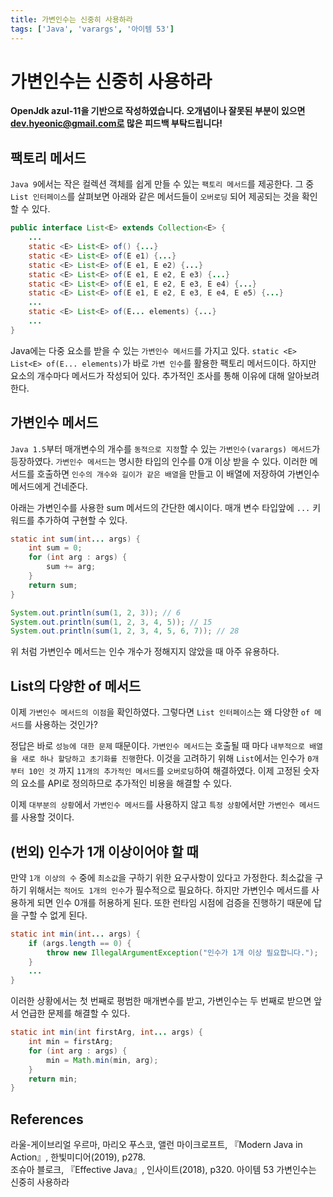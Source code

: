 ```yaml
---
title: 가변인수는 신중히 사용하라
tags: ['Java', 'varargs', '아이템 53']
---
```


# 가변인수는 신중히 사용하라

**OpenJdk azul-11을 기반으로 작성하였습니다. 오개념이나 잘못된 부분이 있으면 dev.hyeonic@gmail.com로 많은 피드백 부탁드립니다!**

## 팩토리 메서드

`Java 9`에서는 작은 컬렉션 객체를 쉽게 만들 수 있는 `팩토리 메서드`를 제공한다. 그 중 `List 인터페이스`를 살펴보면 아래와 같은 메서드들이 `오버로딩` 되어 제공되는 것을 확인할 수 있다.

```java
public interface List<E> extends Collection<E> {
    ...
    static <E> List<E> of() {...}
    static <E> List<E> of(E e1) {...}
    static <E> List<E> of(E e1, E e2) {...}
    static <E> List<E> of(E e1, E e2, E e3) {...}
    static <E> List<E> of(E e1, E e2, E e3, E e4) {...}
    static <E> List<E> of(E e1, E e2, E e3, E e4, E e5) {...}
    ...
    static <E> List<E> of(E... elements) {...}
    ...
}
```

Java에는 다중 요소를 받을 수 있는 `가변인수 메서드`를 가지고 있다. `static <E> List<E> of(E... elements)`가 바로 `가변 인수`를 활용한 팩토리 메서드이다. 하지만 요소의 개수마다 메서드가 작성되어 있다. 추가적인 조사를 통해 이유에 대해 알아보려 한다.

## 가변인수 메서드

`Java 1.5`부터 매개변수의 개수를 `동적으로 지정`할 수 있는 `가변인수(varargs) 메서드`가 등장하였다. `가변인수 메서드`는 명시한 타입의 인수를 0개 이상 받을 수 있다. 이러한 메서드를 호출하면 `인수의 개수와 길이가 같은 배열`을 만들고 이 배열에 저장하여 가변인수 메서드에게 건네준다.

아래는 가변인수를 사용한 sum 메서드의 간단한 예시이다. 매개 변수 타입앞에 `...` 키워드를 추가하여 구현할 수 있다.

```java
static int sum(int... args) {
    int sum = 0;
    for (int arg : args) {
        sum += arg;
    }
    return sum;
}
```

```java
System.out.println(sum(1, 2, 3)); // 6
System.out.println(sum(1, 2, 3, 4, 5)); // 15
System.out.println(sum(1, 2, 3, 4, 5, 6, 7)); // 28
```

위 처럼 가변인수 메서드는 인수 개수가 정해지지 않았을 때 아주 유용하다. 

## List의 다양한 of 메서드

이제 `가변인수 메서드의 이점`을 확인하였다. 그렇다면 `List 인터페이스`는 왜 다양한 `of 메서드`를 사용하는 것인가?

정답은 바로 `성능에 대한 문제` 때문이다. `가변인수 메서드`는 호출될 때 마다 `내부적으로 배열을 새로 하나 할당하고 초기화를 진행`한다. 이것을 고려하기 위해 `List`에서는 인수가 `0개부터 10인 것` 까지 `11개의 추가적인 메서드`를 `오버로딩`하여 해결하였다. 이제 고정된 숫자의 요소를 API로 정의하므로 추가적인 비용을 해결할 수 있다.

이제 `대부분의 상황`에서 `가변인수 메서드`를 사용하지 않고 `특정 상황`에서만 `가변인수 메서드`를 사용할 것이다. 

## (번외) 인수가 1개 이상이어야 할 때

만약 `1개 이상의 수` 중에 `최소값`을 구하기 위한 요구사항이 있다고 가정한다. 최소값을 구하기 위해서는 `적어도 1개의 인수`가 필수적으로 필요하다. 하지만 가변인수 메서드를 사용하게 되면 인수 0개를 허용하게 된다. 또한 런타임 시점에 검증을 진행하기 때문에 답을 구할 수 없게 된다.

```java
static int min(int... args) {
    if (args.length == 0) {
        throw new IllegalArgumentException("인수가 1개 이상 필요합니다.");
    }
    ...
}
```

이러한 상황에서는 첫 번째로 평범한 매개변수를 받고, 가변인수는 두 번째로 받으면 앞서 언급한 문제를 해결할 수 있다.

```java
static int min(int firstArg, int... args) {
    int min = firstArg;
    for (int arg : args) {
        min = Math.min(min, arg);
    }
    return min;
}
```

## References

라울-게이브리얼 우르마, 마리오 푸스코, 앨런 마이크로프트, 『Modern Java in Action』, 한빛미디어(2019), p278.<br>
조슈아 블로크, 『Effective Java』, 인사이트(2018), p320. 아이템 53 가변인수는 신중히 사용하라<br>

<TagLinks />